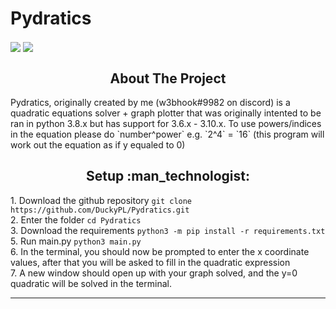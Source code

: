 # Pydratics

<span>
  <img src="https://img.shields.io/github/v/release/duckypl/pydirbuster?label=release&style=flat-square" align="center">
  <img src="https://img.shields.io/pypi/pyversions/django?style=flat-square" align="center">
</span>

<h2 align="center">About The Project</h2>

<p align="left">
	Pydratics, originally created by me (w3bhook#9982 on discord) is a quadratic equations solver + graph plotter that was originally intented to be ran in python 3.8.x but has support for 3.6.x - 3.10.x. To use powers/indices in the equation please do `number^power` e.g. `2^4` = `16` (this program will work out the equation as if y equaled to 0)
</p>

<h2 align="center">Setup :man_technologist:</h2>
<p align="left">
	1. Download the github repository <code>git clone https://github.com/DuckyPL/Pydratics.git</code><br>
	2. Enter the folder <code>cd Pydratics</code><br>
	3. Download the requirements <code>python3 -m pip install -r requirements.txt</code><br>
	5. Run main.py <code>python3 main.py</code><br>
	6. In the terminal, you should now be prompted to enter the x coordinate values, after that you will be asked to fill in the quadratic expression<br>
	7. A new window should open up with your graph solved, and the y=0 quadratic will be solved in the terminal.<br>
</p>

---
